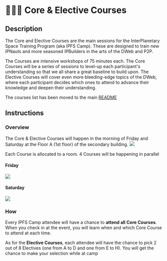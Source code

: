 # 👩🏽‍🏫 Core & Elective Courses

## Description

The Core and Elective Courses are the main sessions for the InterPlanetary Space Training Program (aka IPFS Camp). These are designed to train new IPNauts and more seasoned IPBuilders in the arts of the DWeb and P2P.

The Courses are intensive workshops of 75 minutes each. The Core Courses will be a series of sessions to level-up each participant's understanding so that we all share a great baseline to build upon. The Elective Courses will cover even more bleeding-edge topics of the DWeb, where each participant decides which ones to attend to advance their knowledge and deepen their understanding.

The courses list has been moved to the main [README](https://github.com/ipfs/camp)

## Instructions

### Overview

The Core & Elective Courses will happen in the morning of Friday and Saturday at the Floor A (1st floor) of the secondary building.
![](https://raw.githubusercontent.com/ipfs/camp/master/img/camp-courses-rooms.png)

Each Course is allocated to a room. 4 Courses will be happening in parallel

#### Friday

![](https://raw.githubusercontent.com/ipfs/camp/master/img/camp-courses-friday-schedule.png)

#### Saturday

![](https://raw.githubusercontent.com/ipfs/camp/master/img/camp-courses-saturday-schedule.png)

### How

Every IPFS Camp attendee will have a chance to **attend all Core Courses**. When you check in at the event, you will learn when and which Core Course to attend at each time.

As for the **Elective Courses**, each attendee will have the chance to pick 2 out of 8 Electives (one from A to D and one from E to H). You will get the chance to make your selection while at camp
